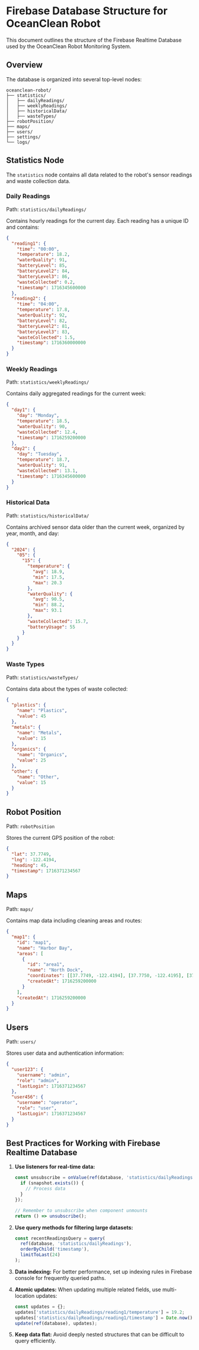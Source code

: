 
# Firebase Database Structure for OceanClean Robot

This document outlines the structure of the Firebase Realtime Database used by the OceanClean Robot Monitoring System.

## Overview

The database is organized into several top-level nodes:

```
oceanclean-robot/
├── statistics/
│   ├── dailyReadings/
│   ├── weeklyReadings/
│   ├── historicalData/
│   ├── wasteTypes/
├── robotPosition/
├── maps/
├── users/
├── settings/
└── logs/
```

## Statistics Node

The `statistics` node contains all data related to the robot's sensor readings and waste collection data.

### Daily Readings

Path: `statistics/dailyReadings/`

Contains hourly readings for the current day. Each reading has a unique ID and contains:

```json
{
  "reading1": {
    "time": "00:00",
    "temperature": 18.2,
    "waterQuality": 91,
    "batteryLevel": 85,
    "batteryLevel2": 84,
    "batteryLevel3": 86,
    "wasteCollected": 0.2,
    "timestamp": 1716345600000
  },
  "reading2": {
    "time": "04:00",
    "temperature": 17.8,
    "waterQuality": 92,
    "batteryLevel": 82,
    "batteryLevel2": 81,
    "batteryLevel3": 83,
    "wasteCollected": 1.5,
    "timestamp": 1716360000000
  }
}
```

### Weekly Readings

Path: `statistics/weeklyReadings/`

Contains daily aggregated readings for the current week:

```json
{
  "day1": {
    "day": "Monday",
    "temperature": 18.5,
    "waterQuality": 90,
    "wasteCollected": 12.4,
    "timestamp": 1716259200000
  },
  "day2": {
    "day": "Tuesday",
    "temperature": 18.7,
    "waterQuality": 91,
    "wasteCollected": 13.1,
    "timestamp": 1716345600000
  }
}
```

### Historical Data

Path: `statistics/historicalData/`

Contains archived sensor data older than the current week, organized by year, month, and day:

```json
{
  "2024": {
    "05": {
      "15": {
        "temperature": {
          "avg": 18.9,
          "min": 17.5,
          "max": 20.3
        },
        "waterQuality": {
          "avg": 90.5,
          "min": 88.2,
          "max": 93.1
        },
        "wasteCollected": 15.7,
        "batteryUsage": 55
      }
    }
  }
}
```

### Waste Types

Path: `statistics/wasteTypes/`

Contains data about the types of waste collected:

```json
{
  "plastics": {
    "name": "Plastics",
    "value": 45
  },
  "metals": {
    "name": "Metals",
    "value": 15
  },
  "organics": {
    "name": "Organics",
    "value": 25
  },
  "other": {
    "name": "Other",
    "value": 15
  }
}
```

## Robot Position

Path: `robotPosition`

Stores the current GPS position of the robot:

```json
{
  "lat": 37.7749,
  "lng": -122.4194,
  "heading": 45,
  "timestamp": 1716371234567
}
```

## Maps

Path: `maps/`

Contains map data including cleaning areas and routes:

```json
{
  "map1": {
    "id": "map1",
    "name": "Harbor Bay",
    "areas": [
      {
        "id": "area1",
        "name": "North Dock",
        "coordinates": [[37.7749, -122.4194], [37.7750, -122.4195], [37.7752, -122.4192]],
        "createdAt": 1716259200000
      }
    ],
    "createdAt": 1716259200000
  }
}
```

## Users

Path: `users/`

Stores user data and authentication information:

```json
{
  "user123": {
    "username": "admin",
    "role": "admin",
    "lastLogin": 1716371234567
  },
  "user456": {
    "username": "operator",
    "role": "user",
    "lastLogin": 1716371234567
  }
}
```

## Best Practices for Working with Firebase Realtime Database

1. **Use listeners for real-time data:**
   ```javascript
   const unsubscribe = onValue(ref(database, 'statistics/dailyReadings'), (snapshot) => {
     if (snapshot.exists()) {
       // Process data
     }
   });
   
   // Remember to unsubscribe when component unmounts
   return () => unsubscribe();
   ```

2. **Use query methods for filtering large datasets:**
   ```javascript
   const recentReadingsQuery = query(
     ref(database, 'statistics/dailyReadings'),
     orderByChild('timestamp'),
     limitToLast(24)
   );
   ```

3. **Data indexing:** For better performance, set up indexing rules in Firebase console for frequently queried paths.

4. **Atomic updates:** When updating multiple related fields, use multi-location updates:
   ```javascript
   const updates = {};
   updates['statistics/dailyReadings/reading1/temperature'] = 19.2;
   updates['statistics/dailyReadings/reading1/timestamp'] = Date.now();
   update(ref(database), updates);
   ```

5. **Keep data flat:** Avoid deeply nested structures that can be difficult to query efficiently.
